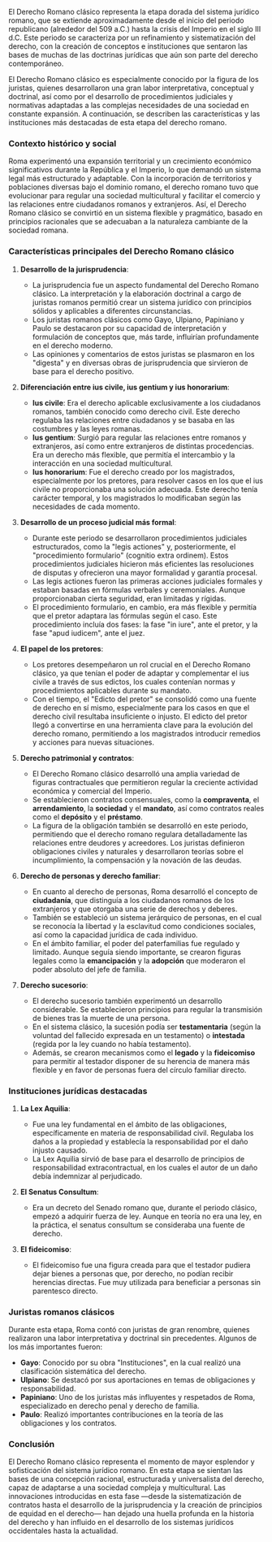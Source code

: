 El Derecho Romano clásico representa la etapa dorada del sistema jurídico romano, que se extiende aproximadamente desde el inicio del periodo republicano (alrededor del 509 a.C.) hasta la crisis del Imperio en el siglo III d.C. Este periodo se caracteriza por un refinamiento y sistematización del derecho, con la creación de conceptos e instituciones que sentaron las bases de muchas de las doctrinas jurídicas que aún son parte del derecho contemporáneo.

El Derecho Romano clásico es especialmente conocido por la figura de los juristas, quienes desarrollaron una gran labor interpretativa, conceptual y doctrinal, así como por el desarrollo de procedimientos judiciales y normativas adaptadas a las complejas necesidades de una sociedad en constante expansión. A continuación, se describen las características y las instituciones más destacadas de esta etapa del derecho romano.

### Contexto histórico y social

Roma experimentó una expansión territorial y un crecimiento económico significativos durante la República y el Imperio, lo que demandó un sistema legal más estructurado y adaptable. Con la incorporación de territorios y poblaciones diversas bajo el dominio romano, el derecho romano tuvo que evolucionar para regular una sociedad multicultural y facilitar el comercio y las relaciones entre ciudadanos romanos y extranjeros. Así, el Derecho Romano clásico se convirtió en un sistema flexible y pragmático, basado en principios racionales que se adecuaban a la naturaleza cambiante de la sociedad romana.

### Características principales del Derecho Romano clásico

1. **Desarrollo de la jurisprudencia**:
   - La jurisprudencia fue un aspecto fundamental del Derecho Romano clásico. La interpretación y la elaboración doctrinal a cargo de juristas romanos permitió crear un sistema jurídico con principios sólidos y aplicables a diferentes circunstancias.
   - Los juristas romanos clásicos como Gayo, Ulpiano, Papiniano y Paulo se destacaron por su capacidad de interpretación y formulación de conceptos que, más tarde, influirían profundamente en el derecho moderno.
   - Las opiniones y comentarios de estos juristas se plasmaron en los "digesta" y en diversas obras de jurisprudencia que sirvieron de base para el derecho positivo.

2. **Diferenciación entre ius civile, ius gentium y ius honorarium**:
   - **Ius civile**: Era el derecho aplicable exclusivamente a los ciudadanos romanos, también conocido como derecho civil. Este derecho regulaba las relaciones entre ciudadanos y se basaba en las costumbres y las leyes romanas.
   - **Ius gentium**: Surgió para regular las relaciones entre romanos y extranjeros, así como entre extranjeros de distintas procedencias. Era un derecho más flexible, que permitía el intercambio y la interacción en una sociedad multicultural.
   - **Ius honorarium**: Fue el derecho creado por los magistrados, especialmente por los pretores, para resolver casos en los que el ius civile no proporcionaba una solución adecuada. Este derecho tenía carácter temporal, y los magistrados lo modificaban según las necesidades de cada momento.

3. **Desarrollo de un proceso judicial más formal**:
   - Durante este periodo se desarrollaron procedimientos judiciales estructurados, como la "legis actiones" y, posteriormente, el "procedimiento formulario" (cognitio extra ordinem). Estos procedimientos judiciales hicieron más eficientes las resoluciones de disputas y ofrecieron una mayor formalidad y garantía procesal.
   - Las legis actiones fueron las primeras acciones judiciales formales y estaban basadas en fórmulas verbales y ceremoniales. Aunque proporcionaban cierta seguridad, eran limitadas y rígidas.
   - El procedimiento formulario, en cambio, era más flexible y permitía que el pretor adaptara las fórmulas según el caso. Este procedimiento incluía dos fases: la fase "in iure", ante el pretor, y la fase "apud iudicem", ante el juez.

4. **El papel de los pretores**:
   - Los pretores desempeñaron un rol crucial en el Derecho Romano clásico, ya que tenían el poder de adaptar y complementar el ius civile a través de sus edictos, los cuales contenían normas y procedimientos aplicables durante su mandato.
   - Con el tiempo, el "Edicto del pretor" se consolidó como una fuente de derecho en sí mismo, especialmente para los casos en que el derecho civil resultaba insuficiente o injusto. El edicto del pretor llegó a convertirse en una herramienta clave para la evolución del derecho romano, permitiendo a los magistrados introducir remedios y acciones para nuevas situaciones.

5. **Derecho patrimonial y contratos**:
   - El Derecho Romano clásico desarrolló una amplia variedad de figuras contractuales que permitieron regular la creciente actividad económica y comercial del Imperio.
   - Se establecieron contratos consensuales, como la **compraventa**, el **arrendamiento**, la **sociedad** y el **mandato**, así como contratos reales como el **depósito** y el **préstamo**.
   - La figura de la obligación también se desarrolló en este periodo, permitiendo que el derecho romano regulara detalladamente las relaciones entre deudores y acreedores. Los juristas definieron obligaciones civiles y naturales y desarrollaron teorías sobre el incumplimiento, la compensación y la novación de las deudas.

6. **Derecho de personas y derecho familiar**:
   - En cuanto al derecho de personas, Roma desarrolló el concepto de **ciudadanía**, que distinguía a los ciudadanos romanos de los extranjeros y que otorgaba una serie de derechos y deberes.
   - También se estableció un sistema jerárquico de personas, en el cual se reconocía la libertad y la esclavitud como condiciones sociales, así como la capacidad jurídica de cada individuo.
   - En el ámbito familiar, el poder del paterfamilias fue regulado y limitado. Aunque seguía siendo importante, se crearon figuras legales como la **emancipación** y la **adopción** que moderaron el poder absoluto del jefe de familia.

7. **Derecho sucesorio**:
   - El derecho sucesorio también experimentó un desarrollo considerable. Se establecieron principios para regular la transmisión de bienes tras la muerte de una persona.
   - En el sistema clásico, la sucesión podía ser **testamentaria** (según la voluntad del fallecido expresada en un testamento) o **intestada** (regida por la ley cuando no había testamento).
   - Además, se crearon mecanismos como el **legado** y la **fideicomiso** para permitir al testador disponer de su herencia de manera más flexible y en favor de personas fuera del círculo familiar directo.

### Instituciones jurídicas destacadas

1. **La Lex Aquilia**:
   - Fue una ley fundamental en el ámbito de las obligaciones, específicamente en materia de responsabilidad civil. Regulaba los daños a la propiedad y establecía la responsabilidad por el daño injusto causado.
   - La Lex Aquilia sirvió de base para el desarrollo de principios de responsabilidad extracontractual, en los cuales el autor de un daño debía indemnizar al perjudicado.

2. **El Senatus Consultum**:
   - Era un decreto del Senado romano que, durante el periodo clásico, empezó a adquirir fuerza de ley. Aunque en teoría no era una ley, en la práctica, el senatus consultum se consideraba una fuente de derecho.

3. **El fideicomiso**:
   - El fideicomiso fue una figura creada para que el testador pudiera dejar bienes a personas que, por derecho, no podían recibir herencias directas. Fue muy utilizada para beneficiar a personas sin parentesco directo.

### Juristas romanos clásicos

Durante esta etapa, Roma contó con juristas de gran renombre, quienes realizaron una labor interpretativa y doctrinal sin precedentes. Algunos de los más importantes fueron:

- **Gayo**: Conocido por su obra "Instituciones", en la cual realizó una clasificación sistemática del derecho.
- **Ulpiano**: Se destacó por sus aportaciones en temas de obligaciones y responsabilidad.
- **Papiniano**: Uno de los juristas más influyentes y respetados de Roma, especializado en derecho penal y derecho de familia.
- **Paulo**: Realizó importantes contribuciones en la teoría de las obligaciones y los contratos.

### Conclusión

El Derecho Romano clásico representa el momento de mayor esplendor y sofisticación del sistema jurídico romano. En esta etapa se sientan las bases de una concepción racional, estructurada y universalista del derecho, capaz de adaptarse a una sociedad compleja y multicultural. Las innovaciones introducidas en esta fase —desde la sistematización de contratos hasta el desarrollo de la jurisprudencia y la creación de principios de equidad en el derecho— han dejado una huella profunda en la historia del derecho y han influido en el desarrollo de los sistemas jurídicos occidentales hasta la actualidad.
